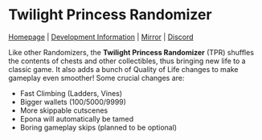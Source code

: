 # Twilight Princess Randomizer
[Homepage](https://rando.tpspeed.run) | [Development Information](https://dev.tpspeed.run) | [Mirror](https://git.aecx.cc) | [Discord](https://discord.tpspeed.run)

Like other Randomizers, the **Twilight Princess Randomizer** (TPR) shuffles the contents of chests and other collectibles, thus bringing new life to a classic game. It also adds a bunch of Quality of Life changes to make gameplay even smoother! Some crucial changes are:
* Fast Climbing (Ladders, Vines)
* Bigger wallets (100/5000/9999)
* More skippable cutscenes
* Epona will automatically be tamed
* Boring gameplay skips (planned to be optional)